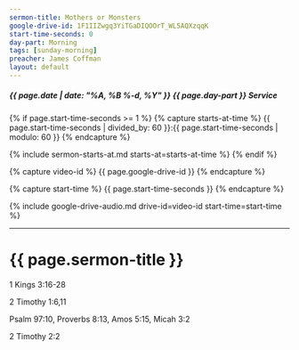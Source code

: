 ```yaml
---
sermon-title: Mothers or Monsters
google-drive-id: 1F1IIZwgq3YiTGaDIQOOrT_WL5AQXzqqK
start-time-seconds: 0
day-part: Morning
tags: [sunday-morning]
preacher: James Coffman
layout: default
---
```


##### {{ page.date | date: "%A, %B %-d, %Y" }} {{ page.day-part }} Service

{% if page.start-time-seconds >= 1 %}
{% capture starts-at-time %}
{{ page.start-time-seconds | divided_by: 60 }}:{{ page.start-time-seconds | modulo: 60 }}
{% endcapture %}

{% include sermon-starts-at.md starts-at=starts-at-time %}
{% endif %}

{% capture video-id %}
{{ page.google-drive-id }}
{% endcapture %}

{% capture start-time %}
{{ page.start-time-seconds }}
{% endcapture %}

{% include google-drive-audio.md drive-id=video-id start-time=start-time %}

***

# {{ page.sermon-title }}

1 Kings 3:16-28

2 Timothy 1:6,11

Psalm 97:10, Proverbs 8:13, Amos 5:15, Micah 3:2

2 Timothy 2:2